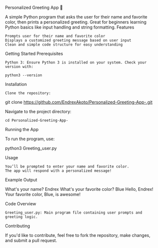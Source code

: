 Personalized Greeting App 👋

A simple Python program that asks the user for their name and favorite color, then prints a personalized greeting. Great for beginners learning Python basics like input handling and string formatting.
Features

    Prompts user for their name and favorite color
    Displays a customized greeting message based on user input
    Clean and simple code structure for easy understanding

Getting Started
Prerequisites

    Python 3: Ensure Python 3 is installed on your system. Check your version with:

    python3 --version

Installation

    Clone the repository:

git clone https://github.com/EndrexAkoto/Personalized-Greeting-App-.git

Navigate to the project directory:

    cd Personalized-Greeting-App-

Running the App

To run the program, use:

python3 Greeting_user.py

Usage

    You’ll be prompted to enter your name and favorite color.
    The app will respond with a personalized message!

Example Output

What's your name? Endrex
What's your favorite color? Blue
Hello, Endrex! Your favorite color, Blue, is awesome!

Code Overview

    Greeting_user.py: Main program file containing user prompts and greeting logic.

Contributing

If you'd like to contribute, feel free to fork the repository, make changes, and submit a pull request.

